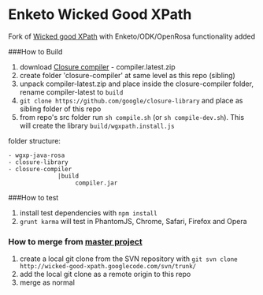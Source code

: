 Enketo Wicked Good XPath 
==============

Fork of [Wicked good XPath](https://code.google.com/p/wicked-good-xpath/) with Enketo/ODK/OpenRosa functionality added


###How to Build
1. download [Closure compiler](http://dl.google.com/closure-compiler/compiler-latest.zip) - compiler.latest.zip
2. create folder 'closure-compiler' at same level as this repo (sibling)
3. unpack compiler-latest.zip and place inside the closure-compiler folder, rename compiler-latest to `build`
4. `git clone https://github.com/google/closure-library` and place as sibling folder of this repo
5. from repo's src folder run `sh compile.sh` (or `sh compile-dev.sh`). This will create the library `build/wgxpath.install.js`

folder structure:
````
- wgxp-java-rosa
- closure-library
- closure-compiler
              |build
                   compiler.jar
````

###How to test
1. install test dependencies with `npm install`
2. `grunt karma` will test in PhantomJS, Chrome, Safari, Firefox and Opera

### How to merge from [master project](https://code.google.com/p/wicked-good-xpath/)
1. create a local git clone from the SVN repository with `git svn clone http://wicked-good-xpath.googlecode.com/svn/trunk/`
2. add the local git clone as a remote origin to this repo
3. merge as normal
